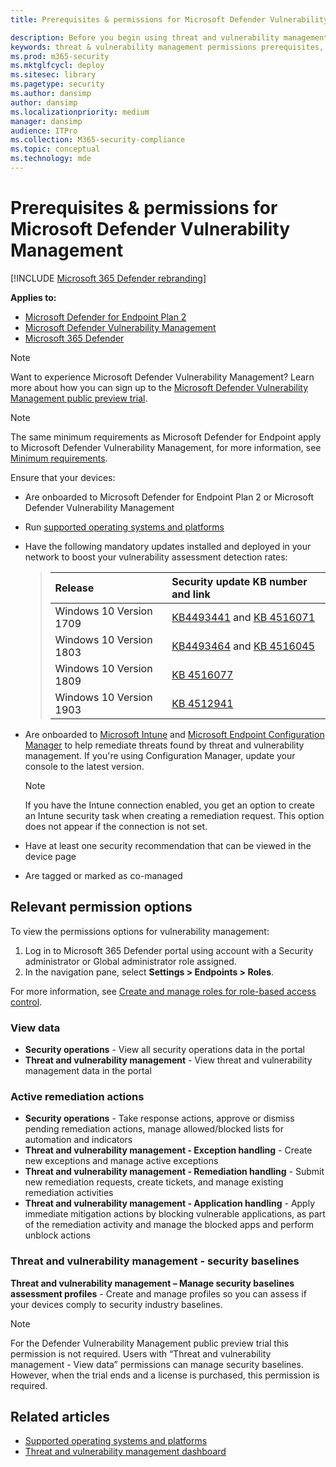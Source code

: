 ```yaml
---
title: Prerequisites & permissions for Microsoft Defender Vulnerability Management

description: Before you begin using threat and vulnerability management, make sure you have the relevant configurations and permissions.
keywords: threat & vulnerability management permissions prerequisites, threat and vulnerability management permissions prerequisites, Microsoft Defender for Endpoint TVM permissions prerequisites, vulnerability management
ms.prod: m365-security
ms.mktglfcycl: deploy
ms.sitesec: library
ms.pagetype: security
ms.author: dansimp
author: dansimp
ms.localizationpriority: medium
manager: dansimp
audience: ITPro
ms.collection: M365-security-compliance
ms.topic: conceptual
ms.technology: mde
---
```


# Prerequisites & permissions for Microsoft Defender Vulnerability Management

[!INCLUDE [Microsoft 365 Defender rebranding](../../includes/microsoft-defender.md)]

**Applies to:**

- [Microsoft Defender for Endpoint Plan 2](https://go.microsoft.com/fwlink/?linkid=2154037)
- [Microsoft Defender Vulnerability Management](index.yml)
- [Microsoft 365 Defender](https://go.microsoft.com/fwlink/?linkid=2118804)

>[!Note]
> Want to experience Microsoft Defender Vulnerability Management? Learn more about how you can sign up to the [Microsoft Defender Vulnerability Management public preview trial](../defender-vulnerability-management/get-defender-vulnerability-management.md).

>[!NOTE]
>The same minimum requirements as Microsoft Defender for Endpoint apply to Microsoft Defender Vulnerability Management, for more information, see [Minimum requirements](../defender-endpoint/minimum-requirements.md).

Ensure that your devices:

- Are onboarded to Microsoft Defender for Endpoint Plan 2 or Microsoft Defender Vulnerability Management

- Run [supported operating systems and platforms](tvm-supported-os.md)

- Have the following mandatory updates installed and deployed in your network to boost your vulnerability assessment detection rates:

  > Release | Security update KB number and link
  > :---|:---
  > Windows 10 Version 1709 | [KB4493441](https://support.microsoft.com/help/4493441/windows-10-update-kb4493441) and [KB 4516071](https://support.microsoft.com/help/4516071/windows-10-update-kb4516071)
  > Windows 10 Version 1803 | [KB4493464](https://support.microsoft.com/help/4493464) and [KB 4516045](https://support.microsoft.com/help/4516045/windows-10-update-kb4516045)
  > Windows 10 Version 1809 | [KB 4516077](https://support.microsoft.com/help/4516077/windows-10-update-kb4516077)
  > Windows 10 Version 1903 | [KB 4512941](https://support.microsoft.com/help/4512941/windows-10-update-kb4512941)

- Are onboarded to [Microsoft Intune](/mem/intune/fundamentals/what-is-intune) and  [Microsoft Endpoint Configuration Manager](/mem/configmgr/protect/deploy-use/endpoint-protection-configure) to help remediate threats found by threat and vulnerability management. If you're using Configuration Manager, update your console to the latest version.

  > [!NOTE]
  > If you have the Intune connection enabled, you get an option to create an Intune security task when creating a remediation request. This option does not appear if the connection is not set.

- Have at least one security recommendation that can be viewed in the device page

- Are tagged or marked as co-managed

## Relevant permission options

To view the permissions options for vulnerability management:

1. Log in to Microsoft 365 Defender portal using account with a Security administrator or Global administrator role assigned.
2. In the navigation pane, select **Settings > Endpoints > Roles**.

For more information, see [Create and manage roles for role-based access control](../defender-endpoint/user-roles.md).

### View data

- **Security operations** - View all security operations data in the portal
- **Threat and vulnerability management** - View threat and vulnerability management data in the portal

### Active remediation actions

- **Security operations** - Take response actions, approve or dismiss pending remediation actions, manage allowed/blocked lists for automation and indicators
- **Threat and vulnerability management - Exception handling** - Create new exceptions and manage active exceptions
- **Threat and vulnerability management - Remediation handling** - Submit new remediation requests, create tickets, and manage existing remediation activities
- **Threat and vulnerability management - Application handling** - Apply immediate mitigation actions by blocking vulnerable applications, as part of the remediation activity and manage the blocked apps and perform unblock actions

### Threat and vulnerability management - security baselines

**Threat and vulnerability management – Manage security baselines assessment profiles** - Create and manage profiles so you can assess if your devices comply to security industry baselines.

>[!Note]
> For the Defender Vulnerability Management public preview trial this permission is not required. Users with “Threat and vulnerability management - View data” permissions can manage security baselines. However, when the trial ends and a license is purchased, this permission is required.

## Related articles

- [Supported operating systems and platforms](tvm-supported-os.md)
- [Threat and vulnerability management dashboard](tvm-dashboard-insights.md)
